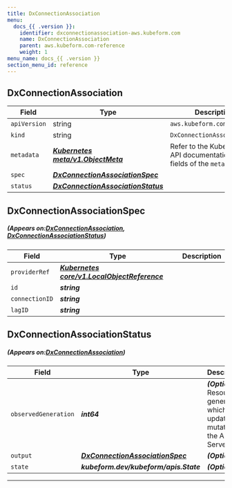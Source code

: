 ```yaml
---
title: DxConnectionAssociation
menu:
  docs_{{ .version }}:
    identifier: dxconnectionassociation-aws.kubeform.com
    name: DxConnectionAssociation
    parent: aws.kubeform.com-reference
    weight: 1
menu_name: docs_{{ .version }}
section_menu_id: reference
---
```


## DxConnectionAssociation
| Field | Type | Description |
| ------ | ----- | ----------- |
| `apiVersion` | string | `aws.kubeform.com/v1alpha1` |
|    `kind` | string | `DxConnectionAssociation` |
| `metadata` | ***[Kubernetes meta/v1.ObjectMeta](https://kubernetes.io/docs/reference/generated/kubernetes-api/v1.13/#objectmeta-v1-meta)***|Refer to the Kubernetes API documentation for the fields of the `metadata` field.|
| `spec` | ***[DxConnectionAssociationSpec](#DxConnectionAssociationSpec)***||
| `status` | ***[DxConnectionAssociationStatus](#DxConnectionAssociationStatus)***||
## DxConnectionAssociationSpec
##### (Appears on:[DxConnectionAssociation](#DxConnectionAssociation), [DxConnectionAssociationStatus](#DxConnectionAssociationStatus))
| Field | Type | Description |
| ------ | ----- | ----------- |
| `providerRef` | ***[Kubernetes core/v1.LocalObjectReference](https://kubernetes.io/docs/reference/generated/kubernetes-api/v1.13/#localobjectreference-v1-core)***||
| `id` | ***string***||
| `connectionID` | ***string***||
| `lagID` | ***string***||
## DxConnectionAssociationStatus
##### (Appears on:[DxConnectionAssociation](#DxConnectionAssociation))
| Field | Type | Description |
| ------ | ----- | ----------- |
| `observedGeneration` | ***int64***| ***(Optional)*** Resource generation, which is updated on mutation by the API Server.|
| `output` | ***[DxConnectionAssociationSpec](#DxConnectionAssociationSpec)***| ***(Optional)*** |
| `state` | ***kubeform.dev/kubeform/apis.State***| ***(Optional)*** |
---
